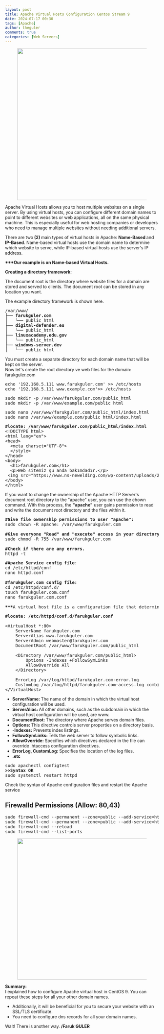 ```yaml
---
layout: post
title: Apache Virtual Hosts Configuration Centos Stream 9
date: 2024-07-17 00:30
tags: [Apache]
author: theguler
comments: true
categories: [Web Servers]
---
```

<!-- wp:image {"id":13510,"width":"496px","height":"auto","sizeSlug":"large","linkDestination":"none"} -->
<figure class="wp-block-image size-large is-resized"><img src="https://farukguler.com/wp-content/uploads/2024/07/apache_multihost.jpg?w=1024" alt="" class="wp-image-13510" style="width:496px;height:auto" /></figure>
<!-- /wp:image -->

<!-- wp:paragraph -->
<p>Apache Virtual Hosts allows you to host multiple websites on a single server. By using virtual hosts, you can configure different domain names to point to different websites or web applications, all on the same physical machine. This is especially useful for web hosting companies or developers who need to manage multiple websites without needing additional servers.</p>
<!-- /wp:paragraph -->

<!-- wp:paragraph -->
<p>There are two<strong> (2) </strong>main types of virtual hosts in Apache: <strong>Name-Based </strong>and <strong>IP-Based</strong>. Name-based virtual hosts use the domain name to determine which website to serve, while IP-based virtual hosts use the server's IP address.</p>
<!-- /wp:paragraph -->

<!-- wp:paragraph -->
<p><strong>***Our example is on Name-based Virtual Hosts.</strong></p>
<!-- /wp:paragraph -->

<!-- wp:paragraph -->
<p><strong>Creating a directory framework:</strong></p>
<!-- /wp:paragraph -->

<!-- wp:paragraph -->
<p>The document root is the directory where website files for a domain are stored and served to clients. The document root can be stored in any location you want.</p>
<!-- /wp:paragraph -->

<!-- wp:paragraph -->
<p>The example directory framework is shown here.</p>
<!-- /wp:paragraph -->

<!-- wp:preformatted -->
<pre class="wp-block-preformatted">/var/www/<br>├── <strong>farukguler.com</strong><br>│   └── public_html<br>├── <strong>digital-defender.eu</strong><br>│   └── public_html<br>├── <strong>linuxacademy.edu.gov</strong><br>│   └── public_html<br>├── <strong>windows-server.dev</strong><br>│   └── public_html</pre>
<!-- /wp:preformatted -->

<!-- wp:paragraph -->
<p>You must create a separate directory for each domain name that will be kept on the server.<br>Now let's create the root directory ve web files for the domain: farukguler.com</p>
<!-- /wp:paragraph -->

<!-- wp:preformatted -->
<pre class="wp-block-preformatted">echo '192.168.5.111 www.farukguler.com' &gt;&gt; /etc/hosts <br>echo '192.168.5.111 www.example.com'&gt;&gt; /etc/hosts</pre>
<!-- /wp:preformatted -->

<!-- wp:preformatted -->
<pre class="wp-block-preformatted">sudo mkdir -p /var/www/farukguler.com/public_html<br>sudo mkdir -p /var/www/example.com/public_html</pre>
<!-- /wp:preformatted -->

<!-- wp:preformatted -->
<pre class="wp-block-preformatted">sudo nano /var/www/farukguler.com/public_html/index.html<br>sudo nano /var/www/example.com/public_html/index.html</pre>
<!-- /wp:preformatted -->

<!-- wp:preformatted -->
<pre class="wp-block-preformatted"><strong>#locate: /var/www/farukguler.com/public_html/index.html</strong><br>&lt;!DOCTYPE html&gt;<br>&lt;html lang="en"&gt;<br>&lt;head&gt;<br>  &lt;meta charset="UTF-8"&gt;<br>  &lt;/style&gt;<br>&lt;/head&gt;<br>&lt;body&gt;<br>  &lt;h1&gt;farukguler.com&lt;/h1&gt;<br>  &lt;p&gt;Web sitemiz şu anda bakımdadır.&lt;/p&gt;<br> &lt;img src="https://www.ns-newelding.com/wp-content/uploads/2019/10/maintenance-of-industrial-plant-1080x630.jpg" width="700" height="400" alt="bakim"&gt;<br>&lt;/body&gt;<br>&lt;/html&gt;</pre>
<!-- /wp:preformatted -->

<!-- wp:paragraph -->
<p>If you want to change the ownership of the Apache HTTP Server's document root directory to the "apache" user, you can use the chown command. With this process, the <strong>"apache"</strong> user gains permission to read and write the document root directory and the files within it.</p>
<!-- /wp:paragraph -->

<!-- wp:preformatted -->
<pre class="wp-block-preformatted"><strong>#Give file ownership permissions to user "apache":</strong><br>sudo chown -R apache: /var/www/farukguler.com<br><br><strong>#Give everyone "Read" and "execute" access in your directory:</strong><br>sudo chmod -R 755 /var/www/farukguler.com<br><br><strong>#Check if there are any errors.</strong><br>httpd -t</pre>
<!-- /wp:preformatted -->

<!-- wp:preformatted -->
<pre class="wp-block-preformatted"><strong>#Apache Service config file</strong>:<br>cd /etc/httpd/conf<br>nano httpd.conf<br><br><strong>#farukguler.com config file:</strong><br>cd /etc/httpd/conf.d/<br>touch farukguler.com.conf<br>nano farukguler.com.conf<br><br><strong>***</strong>A virtual host file is a configuration file that determines how the Apache HTTP Server behaves for a particular website or domain. These files allow the server to manage multiple websites or applications on the same server. <strong>Create this file</strong>.</pre>
<!-- /wp:preformatted -->

<!-- wp:preformatted -->
<pre class="wp-block-preformatted"><strong>#locate: /etc/httpd/conf.d/farukguler.conf</strong><br><br>&lt;VirtualHost *:80&gt;<br>    ServerName farukguler.com<br>    ServerAlias www.farukguler.com<br>    ServerAdmin webmaster@farukguler.com<br>    DocumentRoot /var/www/farukguler.com/public_html<br><br>    &lt;Directory /var/www/farukguler.com/public_html&gt;<br>        Options -Indexes +FollowSymLinks<br>        AllowOverride All<br>    &lt;/Directory&gt;<br><br>    ErrorLog /var/log/httpd/farukguler.com-error.log<br>    CustomLog /var/log/httpd/farukguler.com-access.log combined<br>&lt;/VirtualHost&gt;</pre>
<!-- /wp:preformatted -->

<!-- wp:list -->
<ul class="wp-block-list"><!-- wp:list-item -->
<li><strong>ServerName: </strong>The name of the domain in which the virtual host configuration will be used.</li>
<!-- /wp:list-item -->

<!-- wp:list-item -->
<li><strong>ServerAlias: </strong>All other domains, such as the subdomain in which the virtual host configuration will be used, are www.</li>
<!-- /wp:list-item -->

<!-- wp:list-item -->
<li><strong>DocumentRoot: </strong>The directory where Apache serves domain files.</li>
<!-- /wp:list-item -->

<!-- wp:list-item -->
<li><strong>Options: </strong>This directive controls server properties on a directory basis.</li>
<!-- /wp:list-item -->

<!-- wp:list-item -->
<li><strong>-Indexes:</strong> Prevents index listings.</li>
<!-- /wp:list-item -->

<!-- wp:list-item -->
<li><strong>FollowSymLinks: </strong>Tells the web server to follow symbolic links.</li>
<!-- /wp:list-item -->

<!-- wp:list-item -->
<li><strong>AllowOverride: </strong>Specifies which directives declared in the file can override .htaccess configuration directives.</li>
<!-- /wp:list-item -->

<!-- wp:list-item -->
<li><strong>ErrorLog, CustomLog: </strong>Specifies the location of the log files.</li>
<!-- /wp:list-item -->

<!-- wp:list-item -->
<li><strong>.etc</strong></li>
<!-- /wp:list-item --></ul>
<!-- /wp:list -->

<!-- wp:preformatted -->
<pre class="wp-block-preformatted">sudo apachectl configtest<br><strong>&gt;&gt;Syntax OK</strong><br>sudo systemctl restart httpd</pre>
<!-- /wp:preformatted -->

<!-- wp:paragraph -->
<p>Check the syntax of Apache configuration files and restart the Apache service</p>
<!-- /wp:paragraph -->

<!-- wp:heading -->
<h2 class="wp-block-heading"><strong>Firewalld Permissions</strong> (Allow: 80,43)</h2>
<!-- /wp:heading -->

<!-- wp:preformatted -->
<pre class="wp-block-preformatted">sudo firewall-cmd --permanent --zone=public --add-service=http<br>sudo firewall-cmd --permanent --zone=public --add-service=https<br>sudo firewall-cmd --reload<br>sudo firewall-cmd --list-ports</pre>
<!-- /wp:preformatted -->

<!-- wp:image {"id":13478,"width":"461px","height":"auto","sizeSlug":"large","linkDestination":"none"} -->
<figure class="wp-block-image size-large is-resized"><img src="https://farukguler.com/wp-content/uploads/2024/07/web_multi_virt.png?w=1023" alt="" class="wp-image-13478" style="width:461px;height:auto" /></figure>
<!-- /wp:image -->

<!-- wp:paragraph -->
<p><strong>Summary:</strong><br>I explained how to configure Apache virtual host in CentOS 9. You can repeat these steps for all your other domain names.</p>
<!-- /wp:paragraph -->

<!-- wp:list -->
<ul class="wp-block-list"><!-- wp:list-item -->
<li>Additionally, it will be beneficial for you to secure your website with an SSL/TLS certificate.</li>
<!-- /wp:list-item -->

<!-- wp:list-item -->
<li>You need to configure dns records for all your domain names.</li>
<!-- /wp:list-item --></ul>
<!-- /wp:list -->

<!-- wp:paragraph -->
<p>Wait! There is another way. <strong>/Faruk GULER</strong></p>
<!-- /wp:paragraph -->
